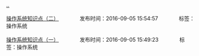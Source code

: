 [..](/README.md)<br/><br/>
[操作系统知识点（二）](/linux/os2.md)&emsp;&emsp;&emsp;&emsp;发布时间：2016-09-05 15:54:57&emsp;&emsp;&emsp;&emsp;标签：操作系统<br/><br/>
[操作系统知识点（一）](/linux/os1.md)&emsp;&emsp;&emsp;&emsp;发布时间：2016-09-05 15:49:23&emsp;&emsp;&emsp;&emsp;标签：操作系统<br/><br/>
